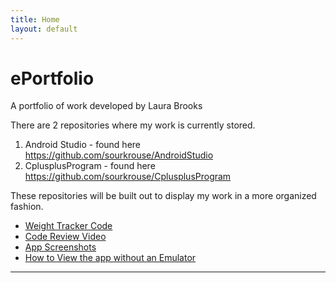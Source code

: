 ```yaml
---
title: Home
layout: default
---
```


# ePortfolio
A portfolio of work developed by Laura Brooks

There are 2 repositories where my work is currently stored.

1) Android Studio - found here <a href="https://github.com/sourkrouse/AndroidStudio">https://github.com/sourkrouse/AndroidStudio</a>
2) CplusplusProgram - found here <a href="https://github.com/sourkrouse/CplusplusProgram">https://github.com/sourkrouse/CplusplusProgram</a>

These repositories will be built out to display my work in a more organized fashion.

- [Weight Tracker Code]
- [Code Review Video]
- [App Screenshots]
- [How to View the app without an Emulator]


----
[Weight Tracker Code]: https://github.com/sourkrouse/ePortfolio/tree/master/WeightTracker
[Code Review Video]: https://youtu.be/YTIxfNiG-sw
[App Screenshots]: https://github.com/sourkrouse/ePortfolio/blob/main/WeightTracker_Screenshots_BEFORE.docx
[How to View the app without an Emulator]: https://github.com/sourkrouse/ePortfolio/blob/main/WeightTrackerApp/APKOnline_Extension_Instructions.docx

